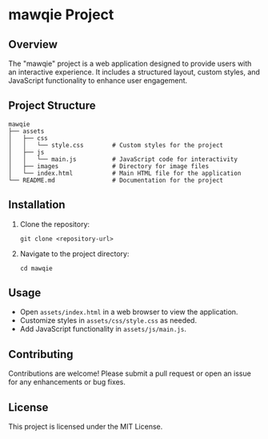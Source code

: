 # mawqie Project

## Overview
The "mawqie" project is a web application designed to provide users with an interactive experience. It includes a structured layout, custom styles, and JavaScript functionality to enhance user engagement.

## Project Structure
```
mawqie
├── assets
│   ├── css
│   │   └── style.css        # Custom styles for the project
│   ├── js
│   │   └── main.js          # JavaScript code for interactivity
│   ├── images               # Directory for image files
│   └── index.html           # Main HTML file for the application
└── README.md                # Documentation for the project
```

## Installation
1. Clone the repository:
   ```
   git clone <repository-url>
   ```
2. Navigate to the project directory:
   ```
   cd mawqie
   ```

## Usage
- Open `assets/index.html` in a web browser to view the application.
- Customize styles in `assets/css/style.css` as needed.
- Add JavaScript functionality in `assets/js/main.js`.

## Contributing
Contributions are welcome! Please submit a pull request or open an issue for any enhancements or bug fixes.

## License
This project is licensed under the MIT License.